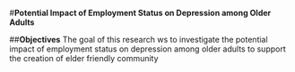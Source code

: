 #**Potential Impact of Employment Status on Depression among Older Adults**


##**Objectives**
The goal of this research ws to investigate the potential impact of employment status on depression among older adults to support the creation of elder friendly community  
